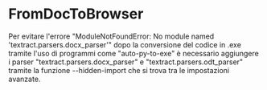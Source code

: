 # FromDocToBrowser

Per evitare l'errore "ModuleNotFoundError: No module named 'textract.parsers.docx_parser'" dopo la conversione del codice in .exe tramite l'uso di programmi come "auto-py-to-exe"
è necessario aggiungere i parser "textract.parsers.docx_parser" e "textract.parsers.odt_parser" tramite la funzione --hidden-import che si trova tra le impostazioni avanzate.
